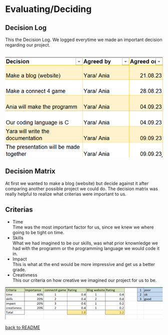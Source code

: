 # Evaluating/Deciding

## Decision Log
<p>This the Decision Log. We logged everytime we made an important decision regarding our project.</p>

<br>

<img src="03_Resources/DecisionLog2.png">


## Decision Matrix
<p>At first we wanted to make a blog (website) but decide against it after comparing another possible project we could do. The decision matrix was really helpful to realize what criterias were important to us.</p>

## Criterias 
<ul>
<li>Time</li>
<pi>Time was the most important factor for us, since we knew we where going to be tight on time.</pi>
<li>Skills</li>
<pi>What we had imagined to be our skills, was what prior knownledge we had with the programm or the programming language we would code it in.</pi>
<li>Impact</li>
<pi>This is what at the end would be more impressive and get us a better grade.</pi>
<li>Creativness</li>
<pi>This our criteria on how creative we imagined our project for us to be.</pi>
</ul>

<img src="03_Resources/DecisionMatrix.png">
<br>



[back to README](README.md)
